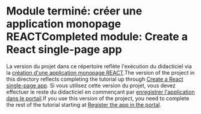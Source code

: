 # <a name="completed-module-create-a-react-single-page-app"></a><span data-ttu-id="de785-101">Module terminé: créer une application monopage REACT</span><span class="sxs-lookup"><span data-stu-id="de785-101">Completed module: Create a React single-page app</span></span>

<span data-ttu-id="de785-102">La version du projet dans ce répertoire reflète l'exécution du didacticiel via la [création d'une application monopage REACT](https://docs.microsoft.com/graph/training/react-tutorial?tutorial-step=1).</span><span class="sxs-lookup"><span data-stu-id="de785-102">The version of the project in this directory reflects completing the tutorial up through [Create a React single-page app](https://docs.microsoft.com/graph/training/react-tutorial?tutorial-step=1).</span></span> <span data-ttu-id="de785-103">Si vous utilisez cette version du projet, vous devez effectuer le reste du didacticiel en commençant par [enregistrer l'application dans le portail](https://docs.microsoft.com/graph/training/react-tutorial?tutorial-step=2).</span><span class="sxs-lookup"><span data-stu-id="de785-103">If you use this version of the project, you need to complete the rest of the tutorial starting at [Register the app in the portal](https://docs.microsoft.com/graph/training/react-tutorial?tutorial-step=2).</span></span>